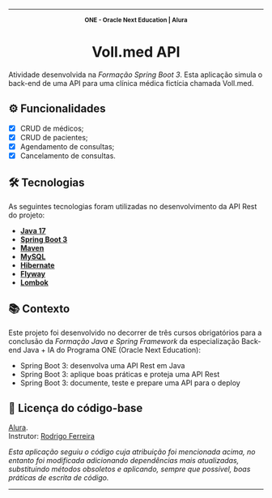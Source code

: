 
---

<p align="center"> <b> <sup>ONE - Oracle Next Education | Alura</sup></b></p>
<h1 align="center">Voll.med API</h1>

Atividade desenvolvida na _Formação Spring Boot 3_.
Esta aplicação simula o back-end de uma API para uma clínica médica fictícia chamada Voll.med. 

## ⚙️ Funcionalidades

- [x] CRUD de médicos;
- [x] CRUD de pacientes;
- [x] Agendamento de consultas;
- [x] Cancelamento de consultas.

## 🛠 Tecnologias

As seguintes tecnologias foram utilizadas no desenvolvimento da API Rest do projeto:

- **[Java 17](https://www.oracle.com/java)**
- **[Spring Boot 3](https://spring.io/projects/spring-boot)**
- **[Maven](https://maven.apache.org)**
- **[MySQL](https://www.mysql.com)**
- **[Hibernate](https://hibernate.org)**
- **[Flyway](https://flywaydb.org)**
- **[Lombok](https://projectlombok.org)**

## 📚 Contexto
Este projeto foi desenvolvido no decorrer de três cursos obrigatórios para a conclusão da _Formação Java e Spring Framework_ da especialização Back-end Java + IA do Programa ONE (Oracle Next Education):
- Spring Boot 3: desenvolva uma API Rest em Java
- Spring Boot 3: aplique boas práticas e proteja uma API Rest
- Spring Boot 3: documente, teste e prepare uma API para o deploy

## 📝 Licença do código-base
[Alura](https://www.alura.com.br).\
Instrutor: [Rodrigo Ferreira](https://cursos.alura.com.br/user/rodrigo-ferreira)

_Esta aplicação seguiu o código cuja atribuição foi mencionada acima, no entanto foi modificada adicionando dependências mais atualizadas, substituindo métodos obsoletos e aplicando, sempre que possível, boas práticas de escrita de código._

---
